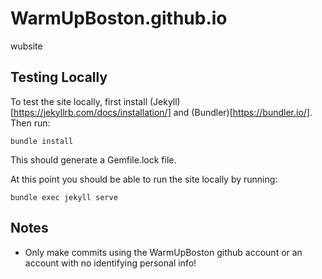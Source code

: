 # WarmUpBoston.github.io
wubsite

## Testing Locally
To test the site locally, first install (Jekyll)[https://jekyllrb.com/docs/installation/] and
(Bundler)[https://bundler.io/]. Then run:

```
bundle install
```

This should generate a Gemfile.lock file.

At this point you should be able to run the site locally by running:


```
bundle exec jekyll serve
```

## Notes

- Only make commits using the WarmUpBoston github account or an account with no identifying personal info!
